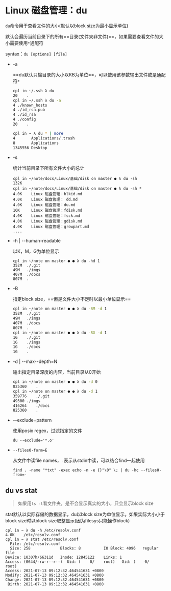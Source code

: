 # Linux 磁盘管理：du

`du`命令用于查看文件的大小(默认以block size为最小显示单位)

默认会遍历当前目录下的所有==目录(文件夹非文件)==，如果需要查看文件的大小需要使用`*`通配符

syntax：`du [options] [file]`

- -a

  ==du默认只输目录的大小以KB为单位==，可以使用该参数输出文件或是通配符`*`

  ```bash
  cpl in ~/.ssh λ du 
  20	.
  cpl in ~/.ssh λ du -a
  4	./known_hosts
  4	./id_rsa.pub
  4	./id_rsa
  4	./config
  20	.
  
  cpl in ~ λ du * | more
  4       Applications/.trash
  8       Applications
  1345556 Desktop
  ```

- -s

  统计当前目录下所有文件大小的总计

  ```
  cpl in ~/note/docs/Linux/基础/disk on master ● λ du -sh
  132K
  cpl in ~/note/docs/Linux/基础/disk on master ● λ du -sh *
  4.0K    Linux 磁盘管理：blkid.md
  4.0K    Linux 磁盘管理： dd.md
  4.0K    Linux 磁盘管理：du.md
  16K     Linux 磁盘管理：fdisk.md
  4.0K    Linux 磁盘管理：fsck.md
  4.0K    Linux 磁盘管理：gdisk.md
  4.0K    Linux 磁盘管理：growpart.md
  ....
  ```

- -h | --human-readable

  以K，M，G为单位显示

  ```
  cpl in ~/note on master ● ● λ du -hd 1
  352M	./.git
  49M	./imgs
  407M	./docs
  807M	.
  ```

- -B

  指定block size，==但是文件大小不足时以最小单位显示==

  ```bash
  cpl in ~/note on master ● ● λ du -BM -d 1
  352M	./.git
  49M	./imgs
  407M	./docs
  807M	.
  cpl in ~/note on master ● ● λ du -BG -d 1
  1G	./.git
  1G	./imgs
  1G	./docs
  1G	.
  ```

- -d | --max--depth=N

  输出指定目录深度的内容，当前目录从0开始

  ```bash
  cpl in ~/note on master ● ● λ du -d 0
  825360	.
  cpl in ~/note on master ● ● λ du -d 1
  359776	./.git
  49300	./imgs
  416264	./docs
  825360	.
  ```

- --exclude=pattern

  使用posix regex，过滤指定的文件

  ```
  du --exclude='*.o'
  ```

- `--files0-form=E`

  从文件中读file names，`-`表示从stdin中读，可以结合find一起使用

  ```
  find . -name "*txt" -exec echo -n -e {}"\0" \; | du -hc --files0-from=-
  ```

  

## du vs stat

> 如果用`ls -l`看文件夹，是不会显示真实的大小，只会显示block size

stat默认以实际存储的数据显示，du以block size为单位显示。如果实际大小小于block size时以block size取整显示(因为filesys只能操作block)

```
cpl in ~ λ du -h /etc/resolv.conf
4.0K    /etc/resolv.conf
cpl in ~ λ stat /etc/resolv.conf
  File: /etc/resolv.conf
  Size: 258             Blocks: 8          IO Block: 4096   regular file
Device: 10307h/66311d   Inode: 12845122    Links: 1
Access: (0644/-rw-r--r--)  Uid: (    0/    root)   Gid: (    0/    root)
Access: 2021-07-13 09:12:32.464541631 +0800
Modify: 2021-07-13 09:12:32.464541631 +0800
Change: 2021-07-13 09:12:32.464541631 +0800
 Birth: 2021-07-13 09:12:32.464541631 +0800
```

